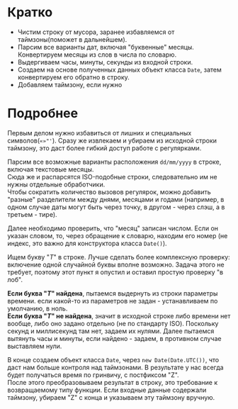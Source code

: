 # Кратко
- Чистим строку от мусора, заранее избавляемся от таймзоны(поможет в дальнейшем).
- Парсим все варианты дат, включая "буквенные" месяцы. Конвертируем месяцы из слов в числа по словарю.
- Выдергиваем часы, минуты, секунды из входной строки.
- Создаем на основе полученных данных объект класса `Date`, затем конвертируем его обратно в строку.
- Добавляем таймзону, если нужно

# Подробнее
Первым делом нужно избавиться от лишних и специальных символов(`«»"'`).
Сразу же извлекаем и убираем из исходной строки таймзону, это даст более гибкий доступ работе с регулярками.

Парсим все возможные варианты расположения `dd/mm/yyyy` в строке, включая текстовые месяцы.  
Сюда же и распарсятся ISO-подобные строки, следовательно им не нужны отдельные обработчики.  
Чтобы сократить количество вызовов регулярок, можно добавить "разные" разделители между днями, месяцами и годами (например, в одном случае даты могут быть через точку, в другом - через слэш, а в третьем - тире).  

Далее необходимо проверить, что "месяц" записан числом. Если он указан словом, то, через обращение к словарю, находим его номер (не индекс, это важно для конструктора класса `Date()`).  


Ищем букву "*T*" в строке. Лучше сделать более комплексную проверку: включение одной случайной буквы вполне возможно. Задача этого не требует, поэтому этот пункт я опустил и оставил простую проверку "в лоб".  

**Если буква "*T*" найдена**, пытаемся выдернуть из строки параметры времени. если какой-то из параметров не задан - устанавливаем по умолчанию, в ноль.  
**Если буква "*T*" не найдена**, значит в исходной строке либо времени нет вообще, либо оно задано отдельно (не по стандарту ISO). Поскольку секунд и миллисекунд там нет, задаем их нулями. Далее пытаемся вытянуть часы и минуты, если найдено - задаем, в противном случае выставляем нули.

В конце создаем объект класса `Date`, через `new Date(Date.UTC())`, что даст нам больше контроля над таймзонами. В результате у нас всегда будет получаться время по гринвичу, с постфиксом "Z".  
После этого преобразовываем результат в строку, это требование к возвращаемому типу функции.
Если входные данные содержали таймзону, убираем "Z" с конца и указываем эту таймзону вручную.

